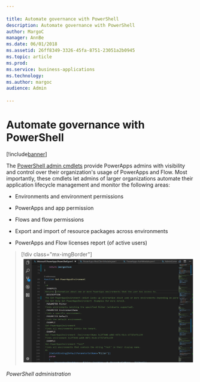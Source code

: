 ```yaml
---

title: Automate governance with PowerShell
description: Automate governance with PowerShell
author: MargoC
manager: AnnBe
ms.date: 06/01/2018
ms.assetid: 26ff8349-3326-45fa-8751-23051a2b0945
ms.topic: article
ms.prod: 
ms.service: business-applications
ms.technology: 
ms.author: margoc
audience: Admin

---
```

#  Automate governance with PowerShell




[!include[banner](../../includes/banner.md)]

The [PowerShell admin cmdlets](https://powerapps.microsoft.com/blog/) provide
PowerApps admins with visibility and control over their organization's usage of
PowerApps and Flow. Most importantly, these cmdlets let admins of larger
organizations automate their application lifecycle management and monitor the
following areas:

-   Environments and environment permissions

-   PowerApps and app permission

-   Flows and flow permissions

-   Export and import of resource packages across environments

-   PowerApps and Flow licenses report (of active users)

> [!div class="mx-imgBorder"] 
> ![A screenshot of PowerShell administration](media/automate-governance-powershell-1.png "A screenshot of PowerShell administration")
<!-- Picture 12 -->


*PowerShell administration*


